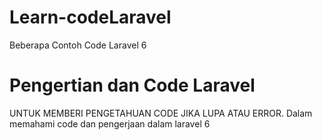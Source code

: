 # Learn-codeLaravel
Beberapa Contoh Code Laravel 6 

# Pengertian dan Code Laravel 
UNTUK MEMBERI PENGETAHUAN CODE JIKA LUPA ATAU ERROR. 
Dalam memahami code dan pengerjaan dalam laravel 6
